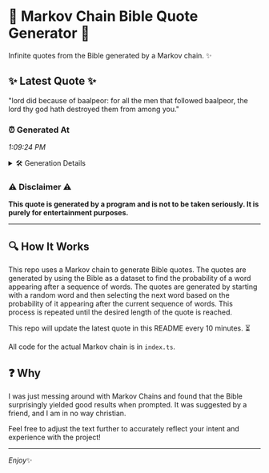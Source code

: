 # 📖 Markov Chain Bible Quote Generator 📖

Infinite quotes from the Bible generated by a Markov chain. ✨

## ✨ Latest Quote ✨
"lord did because of baalpeor: for all the men that followed baalpeor, the lord thy god hath destroyed them from among you."

### ⏰ Generated At
*1:09:24 PM*

<details>
    <summary>🛠️ Generation Details</summary>
    <p>
        <strong>🌱 Seed:</strong> lord<br>
        <strong>🔄 Iterations:</strong> 21<br>
        <strong>📜 Context History:</strong><br>[ lord ]: did<br>[ lord, did ]: because<br>[ lord, did, because ]: of<br>[ lord, did, because, of ]: baalpeor:<br>[ lord, did, because, of, baalpeor: ]: for<br>[ lord, did, because, of, baalpeor:, for ]: all<br>[ did, because, of, baalpeor:, for, all ]: the<br>[ because, of, baalpeor:, for, all, the ]: men<br>[ of, baalpeor:, for, all, the, men ]: that<br>[ baalpeor:, for, all, the, men, that ]: followed<br>[ for, all, the, men, that, followed ]: baalpeor,<br>[ all, the, men, that, followed, baalpeor, ]: the<br>[ the, men, that, followed, baalpeor,, the ]: lord<br>[ men, that, followed, baalpeor,, the, lord ]: thy<br>[ that, followed, baalpeor,, the, lord, thy ]: god<br>[ followed, baalpeor,, the, lord, thy, god ]: hath<br>[ baalpeor,, the, lord, thy, god, hath ]: destroyed<br>[ the, lord, thy, god, hath, destroyed ]: them<br>[ lord, thy, god, hath, destroyed, them ]: from<br>[ thy, god, hath, destroyed, them, from ]: among<br>[ god, hath, destroyed, them, from, among ]: you.<br>
    </p>
</details>

### ⚠️ Disclaimer ⚠️
**This quote is generated by a program and is not to be taken seriously. It is purely for entertainment purposes.**

---

## 🔍 How It Works

This repo uses a Markov chain to generate Bible quotes. The quotes are generated by using the Bible as a dataset to find the probability of a word appearing after a sequence of words. The quotes are generated by starting with a random word and then selecting the next word based on the probability of it appearing after the current sequence of words. This process is repeated until the desired length of the quote is reached.

This repo will update the latest quote in this README every 10 minutes. ⏳

All code for the actual Markov chain is in `index.ts`.

## ❓ Why

I was just messing around with Markov Chains and found that the Bible surprisingly yielded good results when prompted. 
It was suggested by a friend, and I am in no way christian.

Feel free to adjust the text further to accurately reflect your intent and experience with the project!

---

*Enjoy*✨
